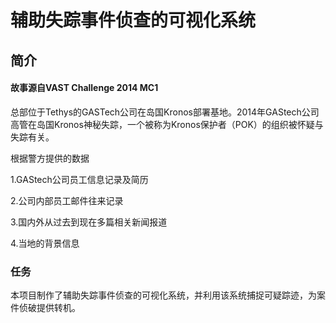 # 辅助失踪事件侦查的可视化系统


## 简介
#### 故事源自VAST Challenge 2014 MC1
总部位于Tethys的GASTech公司在岛国Kronos部署基地。2014年GAStech公司高管在岛国Kronos神秘失踪，一个被称为Kronos保护者（POK）的组织被怀疑与失踪有关。

根据警方提供的数据

1.GAStech公司员工信息记录及简历

2.公司内部员工邮件往来记录

3.国内外从过去到现在多篇相关新闻报道

4.当地的背景信息

### 任务
本项目制作了辅助失踪事件侦查的可视化系统，并利用该系统捕捉可疑踪迹，为案件侦破提供转机。


